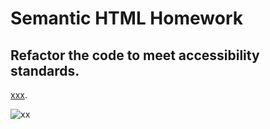 # Semantic HTML Homework

## Refactor the code to meet accessibility standards.

[xxx](https://en.wikipedia.org/wiki/Agile_software_development).

![xx ](./Assets/01-html-css-git-homework-demo.png)

